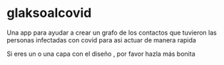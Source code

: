 # glaksoalcovid

Una app para ayudar a crear un grafo de los contactos que tuvieron las personas infectadas con covid para asi actuar de manera rapida

Si eres un o una capa con el diseño , por favor hazla más bonita
